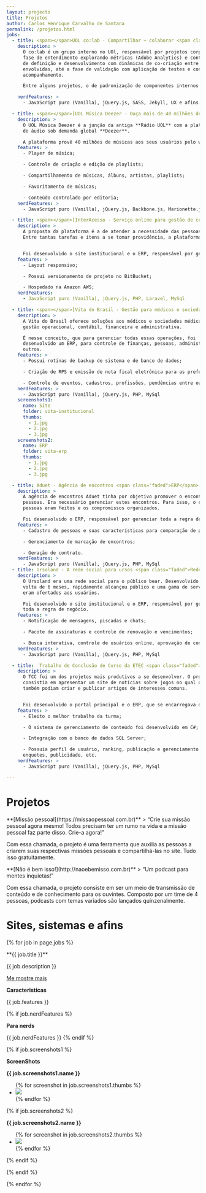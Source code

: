 ```yaml
---
layout: projects
title: Projetos
author: Carlos Henrique Carvalho de Santana
permalink: /projetos.html
jobs:
  - title: <span></span>UOL co:lab - Compartilhar + colaborar <span class="faded">Projeto interno</span>
    description: >
      O co:lab é um grupo interno no UOl, responsável por projetos corporativos que impactam os diversos produtos do UOL, desde a
      fase de entendimento explorando métricas (Adobe Analytics) e contexto, fase
      de definição e desenvolvimento com dinâmicas de co-criação entre as áreas
      envolvidas, até a fase de validação com aplicação de testes e constante
      acompanhamento.

      Entre alguns projetos, o de padronização de componentes internos da empresa.

    nerdFeatures: >
      - JavaScript puro (Vanilla), jQuery.js, SASS, Jekyll, UX e afins.

  - title: <span></span>[UOL Música Deezer - Ouça mais de 40 milhões de músicas](http://deezer.musica.uol.com.br) <span class="faded">Plataforma</span>
    description: >
      O UOL Música Deezer é a junção da antiga **Rádio UOL** com a plataforma
      de áudio sob demanda global **Deezer**.

      A plataforma provê 40 milhões de músicas aos seus usuários pelo website ou pelo app da Deezer.
    features: >
      - Player de música;

      - Controle de criação e edição de playlists;

      - Compartilhamento de músicas, álbuns, artistas, playlists;

      - Favoritamento de músicas;

      - Conteúdo controlado por editoria;
    nerdFeatures: >
      - JavaScript puro (Vanilla), jQuery.js, Backbone.js, Marionette.js, Underscore.js

  - title: <span></span>[InterAcesso - Serviço online para gestão de condomínios](http://interacesso.interport.com.br) <span class="faded">Institucional e ERP</span>
    description: >
      A proposta da plataforma é a de atender a necessidade das pessoas que convivem no ambito de um condomínio.
      Entre tantas tarefas e itens a se tomar providência, a plataforma garante trazer agilidade e conforto para essas tomadas de decisões.


      Foi desenvolvido o site institucional e o ERP, responsável por gerenciar todo o negócio.
    features: >
      - Layout responsivo;

      - Possui versionamento de projeto no BitBucket;

      - Hospedado na Amazon AWS;
    nerdFeatures:
      - JavaScript puro (Vanilla), jQuery.js, PHP, Laravel, MySql

  - title: <span></span>[Vita do Brasil - Gestão para médicos e sociedades médicas](http://vitadobrasil.com.br/) <span class="faded">Institucional e ERP</span>
    description: >
      A Vita do Brasil oferece soluções aos médicos e sociedades médicas, em
      gestão operacional, contábil, financeira e administrativa.

      É nesse conceito, que para gerenciar todas essas operações, foi
      desenvolvido um ERP, para controle de finanças, pessoas, administração e
      outros.
    features: >
      - Possui rotinas de backup de sistema e de banco de dados;

      - Criação de RPS e emissão de nota fical eletrônica para as prefeituras de São Paulo e Taboão;

      - Controle de eventos, cadastros, profissões, pendências entre outros.
    nerdFeatures: >
      - JavaScript puro (Vanilla), jQuery.js, PHP, MySql
    screenshots1:
      name: Site
      folder: vita-institucional
      thumbs:
        - 1.jpg
        - 2.jpg
        - 3.jpg
    screenshots2:
      name: ERP
      folder: vita-erp
      thumbs:
        - 1.jpg
        - 2.jpg
        - 3.jpg

  - title: Aduet - Agência de encontros <span class="faded">ERP</span>
    description: >
      A agência de encontros Aduet tinha por objetivo promover o encontro de
      pessoas. Era necessário gerenciar estes encontros. Para isso, o cadastro das
      pessoas eram feitos e os compromissos organizados.

      Foi desenvolvido o ERP, responsável por gerenciar toda a regra de negócio.
    features: >
      - Cadastro de pessoas e suas características para comparação de perfil.

      - Gerenciamento de marcação de encontros;

      - Geração de contrato.
    nerdFeatures: >
      - JavaScript puro (Vanilla), jQuery.js, PHP, MySql
  - title: Ursoland - A rede social para ursos <span class="faded">Rede Social</span>
    description: >
      O Ursoland era uma rede social para o público bear. Desenvolvido por
      volta de 6 meses, rapidamente alcançou público e uma gama de serviços que
      eram ofertados aos usuários.

      Foi desenvolvido o site institucional e o ERP, responsável por gerenciar
      toda a regra de negócio.
    features: >
      - Notificação de mensagens, piscadas e chats;

      - Pacote de assinaturas e controle de renovação e vencimentos;

      - Busca interativa, controle de usuários online, aprovação de conteúdo,calendários de festas, etc..
    nerdFeatures: >
      - JavaScript puro (Vanilla), jQuery.js, PHP, MySql

  - title:  Trabalho de Conclusão de Curso da ETEC <span class="faded">TCC</span>
    description: >
      O TCC foi um dos projetos mais produtivos a se desenvolver. O projeto
      consistia em apresentar um site de notícias sobre jogos no qual os usuários
      também podiam criar e publicar artigos de interesses comuns.


      Foi desenvolvido o portal principal e o ERP, que se encarregava de gerenciar o conteúdo.
    features: >
      - Eleito o melhor trabalho da turma;

      - O sistema de gerenciamento de conteúdo foi desenvolvido em C#;

      - Integração com o banco de dados SQL Server;

      - Possuia perfil de usuário, ranking, publicação e gerenciamento de artigos,
      enquetes, publicidade, etc.
    nerdFeatures: >
      - JavaScript puro (Vanilla), jQuery.js, PHP, MySql

---
```


# Projetos


<div class="project" markdown="1">
**[Missão pessoal](https://missaopessoal.com.br)**
> “Crie sua missão pessoal agora mesmo! Todos precisam ter um rumo na vida e a
missão pessoal faz parte disso. Crie-a agora!”

Com essa chamada, o projeto é uma ferramenta que auxilia as pessoas a criarem
suas respectivas missões pessoais e compartilhá-las no site. Tudo isso
gratuitamente.
</div>

<div class="project" markdown="1">
**[Não é bem isso!](http://naoebemisso.com.br)**
> “Um podcast para mentes inquietas!”

Com essa chamada, o projeto consiste em ser um meio de transmissão de conteúdo
e de conhecimento para os ouvintes. Composto por um time de 4 pessoas,
podcasts com temas variados são lançados quinzenalmente.
</div>


# Sites, sistemas e afins

{% for job in page.jobs %}

<div class="project" markdown="1">
**{{ job.title  }}**

{{ job.description }}

<a href="#" class="project--show-more button">
  Me mostre mais
</a>

<div class="project--features--container project--features--container__hide" markdown="1">

**Caracteristícas**

{{ job.features }}

{% if job.nerdFeatures %}

**Para nerds**

{{ job.nerdFeatures }}
{% endif %}

{% if job.screenshots1 %}

**ScreenShots**

**{{ job.screenshots1.name }}**

<ul class="project--features--screenshot">
{% for screenshot in job.screenshots1.thumbs %}
  <li class="project--features--screenshot--item">
    <a href="project--features--screenshot--item--link">
      <img src="/images/projects/{{ job.screenshots1.folder }}/thumb/{{ screenshot }}" markdown="1" />
    </a>
  </li>
{% endfor %}
</ul>

{% if job.screenshots2 %}

**{{ job.screenshots2.name }}**

<ul class="project--features--screenshot">
{% for screenshot in job.screenshots2.thumbs %}
  <li class="project--features--screenshot--item">
    <a href="project--features--screenshot--item--link">
      <img src="/images/projects/{{ job.screenshots2.folder }}/thumb/{{ screenshot }}" markdown="1" />
    </a>
  </li>
{% endfor %}
</ul>

{% endif %}

{% endif %}
</div>
</div>

{% endfor %}
